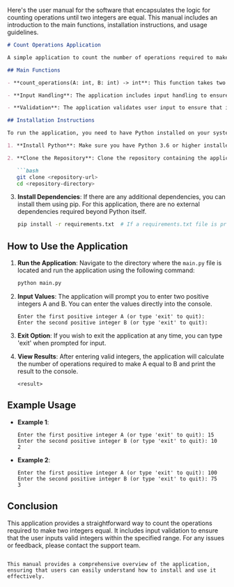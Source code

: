 Here's the user manual for the software that encapsulates the logic for counting operations until two integers are equal. This manual includes an introduction to the main functions, installation instructions, and usage guidelines.

```markdown
# Count Operations Application

A simple application to count the number of operations required to make two integers equal by repeatedly subtracting the smaller from the larger.

## Main Functions

- **count_operations(A: int, B: int) -> int**: This function takes two positive integers A and B as input and returns the number of operations required to make them equal. The operations consist of subtracting the smaller integer from the larger until both integers are equal.

- **Input Handling**: The application includes input handling to ensure that the user provides valid positive integers within the range of 1 to 10^18.

- **Validation**: The application validates user input to ensure that it meets the specified constraints.

## Installation Instructions

To run the application, you need to have Python installed on your system. Follow these steps to set up the environment:

1. **Install Python**: Make sure you have Python 3.6 or higher installed. You can download it from [python.org](https://www.python.org/downloads/).

2. **Clone the Repository**: Clone the repository containing the application files.

   ```bash
   git clone <repository-url>
   cd <repository-directory>
   ```

3. **Install Dependencies**: If there are any additional dependencies, you can install them using pip. For this application, there are no external dependencies required beyond Python itself.

   ```bash
   pip install -r requirements.txt  # If a requirements.txt file is provided
   ```

## How to Use the Application

1. **Run the Application**: Navigate to the directory where the `main.py` file is located and run the application using the following command:

   ```bash
   python main.py
   ```

2. **Input Values**: The application will prompt you to enter two positive integers A and B. You can enter the values directly into the console.

   ```
   Enter the first positive integer A (or type 'exit' to quit): 
   Enter the second positive integer B (or type 'exit' to quit): 
   ```

3. **Exit Option**: If you wish to exit the application at any time, you can type 'exit' when prompted for input.

4. **View Results**: After entering valid integers, the application will calculate the number of operations required to make A equal to B and print the result to the console.

   ```
   <result>
   ```

## Example Usage

- **Example 1**:
   ```
   Enter the first positive integer A (or type 'exit' to quit): 15
   Enter the second positive integer B (or type 'exit' to quit): 10
   2
   ```

- **Example 2**:
   ```
   Enter the first positive integer A (or type 'exit' to quit): 100
   Enter the second positive integer B (or type 'exit' to quit): 75
   3
   ```

## Conclusion

This application provides a straightforward way to count the operations required to make two integers equal. It includes input validation to ensure that the user inputs valid integers within the specified range. For any issues or feedback, please contact the support team.

```

This manual provides a comprehensive overview of the application, ensuring that users can easily understand how to install and use it effectively.